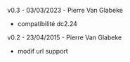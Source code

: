 v0.3 - 03/03/2023 - Pierre Van Glabeke
* compatibilité dc2.24

v0.2 - 23/04/2015 - Pierre Van Glabeke
* modif url support